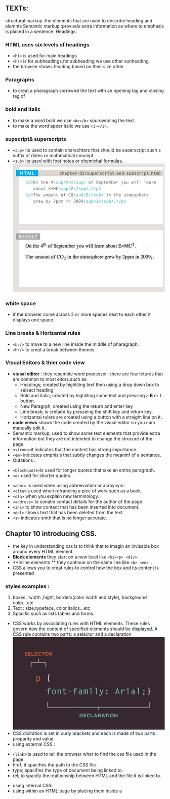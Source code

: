 ## TEXTs:
structural markup :the elements that are used to describe heading and elemnts
Semantic markup :provieds extra information as where to emphasis is placed in a sentence.
Headings:
### HTML uses six levels of headings
- `<h1>` is used for main headings
- `<h2>` is for subheadings,for subheading we use other  sunheading.
- the browser shows heading based on their size other
### Paragraphs 
- to creat a pharagraph sorrownd the text with an opening tag and closing tag of <p>
### bold and italic
- to make a word bold we use `<b></b>` sourownding the text.
- to make the word apper italic we use `<i></i>`.
### supscript& superscripts 
- `<sup>` its used to contain charechters that should be suoerscript such s suffix of dates or mathmatical concept.
- `<sub>` its used with foot notes or chemichal formulas.
 ![example](201/read02.jpg)
### white space 
- if the browser come across 2 or more spaces next to each other it displays one space.
### Line breaks & Horizantal rules 
- `<br/>` to move to a new line inside the middle of pharagraph.
- `<hr/>` to creat a break between themes.
### Visual Editors & thier code view 
- **viusal editor** : they resemble word processor
  -there are few fetures that are common to most eitors.such as:
   * Headings; created by highliting text then using a drop down box to selsect heading
   * Bold and italic; created by highliting some text and pressing a **B** or **I** button.
   * New Paragrph; created using the return and enter key
   * Line break; is cretaed by presseing the shift key and return key.
   * Horizantal rulers are created using a button with a straight line on it .
- **code views** shows the code created by the visual editor so you cam manually edit it.
- Semantic markup; used to show some text elements that provide extra information but they are not intended to change the strucure of the page.
- `<strong>`it indicates that the content has strong importance .
- `<em>` indicates emphisis that subtly changes the meaninf of a sentance.
- Qutations :
 * `<blockquote>`is used for longer quotes that take an entire paragraph.
 * `<q>` used for shorter quotes.
- `<abbr>` is used when using abbreiviation or acroynym.
- `<cite>`is used when refrancing a piec of work such as a book.
- `<dfn>` when you explain new terminology.
- `<address>` to conatin contact details for the author of the page.
- `<ins>` to show contact that has been inserted into document.
- `<del>` shows text that has been deleted from the text.
- `<s>` indicates smth that is no longer accurate.

## Chapter 10 introducing CSS.
- the key in understanding css is to think that to imagin an invisable box around every HTML element.
- **Block elements** they start on a new level like `<h1><p> <div>`
- **Inline elements ** they continue on the same line like `<b> <em> `.
- CSS allows you to creat rules to control how the box and its content is presented 

### styles examples :
1. boxes : width ,hight, borders(color width and style), background color...etc
2. Text : size,typeface, color,italics...etc
3. Spacific such as lists tables and forms.

- CSS works by associating rules with HTML elements. These rules govern
how the content of specified elements should be displayed. A CSS rule
contains two parts: a selector and a declaration 
![declration of css style](201/read022.jpg)
- CSS diclration is set in curly brackets and each is made of two parts : proparity and value 
- using external CSS :
 * `<link>`its used to tell the browser wher to find the css file used in the page.
 * href; it spacifies the path to the CSS file .
 * type; spacifies the type of document being linked to.
 * rel; to spacify the realtionship between HTML and the file it is linked to.
- using Internal CSS:
 - using within an HTML page by placing them inside a <style> element,which usually sits inside the
   `<head>` element of the page.
 CSS  selector :
1. Universal Selector applies to all elements in the document 
2. Type selector matches element names 
3. class selector matches an element with the same class selector
4. ID selector Matches an element whose id attribute has a value that matches the one specified after the pound or hash symbol.
5. child selector matches an element that is a direct child.
6. descendant SeLector Matches an element that is a descendent of another specified element (not just a direct child of that element)
7. adjacent Sibling SeLector Matches an element that is the next sibling of another.
8. generaL Sibling SeLector Matches an element that is a sibling of another, although it does not have to be the directly preceding element.

## How Css rules cascade 
- last rule ; if 2 selctors are identical the latter of the two will take precedance.
- Spacify if one selector is more spacific than others the more spacific rule will take presedance.
- Important you can add **!important **
- inhertance; if you use a proparty in the boady it will applay to most elements.
##why use external atyle sheets?
- all of your web pages can share the same style sheet.
- its easer to use when alternating an element in the page.





# Chapter 2 :Basic JavaScript Instrustions.
## statments
 - script is a series of instuctions that the computer follow;
   each indivisual instruction is a **statment** .
 - statment should end with a  ; .
 - the curly braces indicates the start and end of code block.
 - J.S is case sensitive 
 - Statments are instructions and each one starts at a new line.
 - Comments are used to help understand your code using:
     * multi line comment :  `/* ....*/` .
     * single line comment : `//`

## Variables 
 - its a place where the script is temporarly stored.
 - the variable should have a name that explains what its for.
 - we declare a variable using *var* and a name for the variable.
 - we assign a valut to the variable using `=` sign.

## Data types 
1. Numeric values such as 0.75
2. Strings; contains of letters and chrechters 
3. Boolean ; that return a true or false.

- we can store numbers in variables
- we can store strings in variables:
   * strings is placed between qoute marks single or doubled
   * qoutes should be stright not curly 
   * strings must always be written in a single line.
   * *escaping technich* is used when we want to use qoutes marks in the string.
- we can store a boolean in a variable.
- we can change the value of a variable later in the script.

### Rules for naming a variable :
1. the name must begin with a letter,$,_ but never a number.
2. it can contain $ _ and numbers 
3. we cant use reserved words.
4. all variables are case sensitive.
5. use a name that describes the values stored in it.
6. use *CameCase* if the var name is two name or more.


## Arrays
- arrays are special kind of variables that store list of values>
- we use it when we use a list of values that are related to each other.
- when creating an array we dont need to spacify how many values it hold.
- values in arrray are separated by commas.
- we creat an array like a variable, its values are held between square bracts [].
-array constructor. This uses the new keyword followed by Array();
  The values are then specified in parentheses (not square brackets), and each value is separated by a comma.
- values in arrays are accessed as ifs a numbered list starrting from 0 .
  * Each item in an array isautomatically given a number called an index.
  * To retrieve item on the list, the array name is specified along with the index number in square brackets.
  * Each array has a property called length, which holds the number of items in the array.

## Expressions
- expression evaluates into (results in) a single value.
  * EXPRESSIONS THAT ASSIGN AVALUE TO A VARIABLE.
  * EXPRESSIONS THAT USE TWO OR MORE VALUES TO RETURN A SINGLE VALUE.
## operators 
1. assignment operators 
2. Arithmatic operators 
![Arithmatic Operators](201/read0222.jpg)

3. comparison operators 
4. logical operators 
5. string operators 


## Chapter 4: Decisions and Loops

in order to determin which path the script takes we need to :
1.EVALUATIONS You can analyze values in your scripts to determine
whether or note they match expected results.
2. DECISIONS Using the results of evaluations, you can decide which path your 
script should go down
3.LOOPS There are also many occasions where you will
want to perform the same set of steps repeatedly

- flow charts help decide the path the script follows
- we set a condition and write codes for both options.
- there are 2 componants of a decsion :
   1. an expression is evaluated 
   2. a conditioal statment that says what to do in a given situation.

you can compare value to what you except it might be.
1.  == is equal to (it compares 2 values numbers strings or Boolean)to see if they are the same 
    'hello' == 'goodbye' return false 
     'hello' == 'hello' returns true 
2. != is not equal to cheacks two values to see if they are NOT the same .
     'hello' != 'goodbye' return true
     ' hello' != 'hello' return false
3. === strict equal to checks both datatype and value are the same '3'=== 3 return false; not the same data type
     '3' === '3' returns true ; same data type and value .
4. !== strict not equal to comparest 2 values to cheackboth data type and value are NOT the same
     '3' !== 3 returns true
     '3'!=='3' returns false
5. > greater than 
     4>3 returns true 
6.< less than 
     4<3 returns false
7.>= greator than or equal 
     4>= 3 returns true 
8. <= less than oor equal 
     4<=3 returns false  

### programmers return tho testing of a condition as EVALUATING. 
- they usually result in a true or false.
- evey value can be treated as  true or false even if its not a boolean
- in short circuit evaluation; conditions might not need to run .\
 

## Logical Operators 
unlike comparison operators that return one value , the logical operators allow you to
compare the result of more than one comparison operator 
1. && cheacks if both expressions on the side return true.
 - t && t returns t
 - t && f returns f
 - f && t returns f
 - f && f returns f

2. || logical or this test at least one condition.
  - `t || t` returns t
  -` t|| f` returns t
  - `f||t` returns t
  - `f || f` returns f
3- `! `logical not , this takes a single boolean value and inverts it 
  - `!T` returns F
  - `!F` returns T 

using IF statment 
 if (coondition){
   code to be excuted if true
   } else if {
    code excuted if not true
   } 